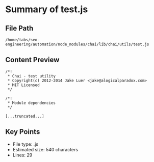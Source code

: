 # Summary of test.js
  
## File Path
`/home/tabs/seo-engineering/automation/node_modules/chai/lib/chai/utils/test.js`

## Content Preview
```
/*!
 * Chai - test utility
 * Copyright(c) 2012-2014 Jake Luer <jake@alogicalparadox.com>
 * MIT Licensed
 */

/*!
 * Module dependencies
 */

[...truncated...]
```

## Key Points
- File type: .js
- Estimated size: 540 characters
- Lines: 29
